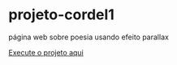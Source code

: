 # projeto-cordel1
 página web sobre poesia usando efeito parallax

 <a href="" target="_blank">Execute o projeto aqui</a>
